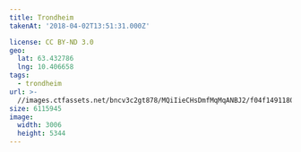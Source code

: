 ```yaml
---
title: Trondheim
takenAt: '2018-04-02T13:51:31.000Z'

license: CC BY-ND 3.0
geo:
  lat: 63.432786
  lng: 10.406658
tags:
  - trondheim
url: >-
  //images.ctfassets.net/bncv3c2gt878/MQiIieCHsDmfMqMqANBJ2/f04f1491180f8d846366039108f277ce/trondheim_41340084852_o
size: 6115945
image:
  width: 3006
  height: 5344
---
```

